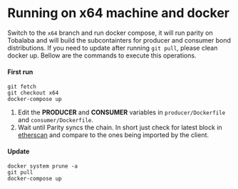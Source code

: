 # Running on x64 machine and docker
Switch to the `x64` branch and run docker compose, it will run parity on Tobalaba and will build the subcontainters for producer and consumer bond distributions. If you need to update after running `git pull`, please clean docker up. Bellow are the commands to execute this operations.

#### First run
```
git fetch
git checkout x64
docker-compose up
```
1. Edit the __PRODUCER__ and __CONSUMER__ variables in `producer/Dockerfile` and `consumer/Dockerfile`.
2. Wait until Parity syncs the chain. In short just check for latest block in [etherscan](https://tobalaba.etherscan.com/) and compare to the ones being imported by the client.

#### Update
```
docker system prune -a
git pull
docker-compose up
```